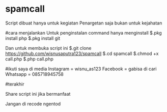 # spamcall
Script dibuat hanya untuk kegiatan
Penargetan saja bukan untuk kejahatan

#cara menjalankan
Untuk penginstalan command hanya menginstall
$.pkg install php
$.pkg install git

Dan untuk membuka script ini 
$.git clone https://github.com/wisnusaputra123/spamcall
$.cd spamcall
$.chmod +x call.php
$.php call.php

#ikuti saya di media
Instagram = wisnu_as123
Facebook  = gabisa di cari
Whatsapp  = 085718945758

#terakhir

Share script ini jika bermanfaat

Jangan di recode ngentod

